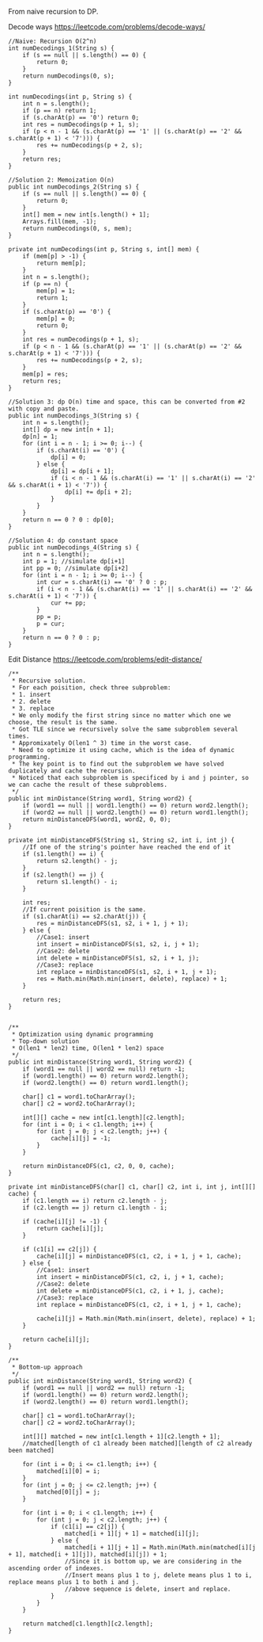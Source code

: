 From naive recursion to DP.

Decode ways
https://leetcode.com/problems/decode-ways/

    //Naive: Recursion O(2^n)
    int numDecodings_1(String s) {
        if (s == null || s.length() == 0) {
            return 0;
        }
        return numDecodings(0, s);
    }

    int numDecodings(int p, String s) {
        int n = s.length();
        if (p == n) return 1;
        if (s.charAt(p) == '0') return 0;
        int res = numDecodings(p + 1, s);
        if (p < n - 1 && (s.charAt(p) == '1' || (s.charAt(p) == '2' && s.charAt(p + 1) < '7'))) {
            res += numDecodings(p + 2, s);
        }
        return res;
    }

    //Solution 2: Memoization O(n)
    public int numDecodings_2(String s) {
        if (s == null || s.length() == 0) {
            return 0;
        }
        int[] mem = new int[s.length() + 1];
        Arrays.fill(mem, -1);
        return numDecodings(0, s, mem);
    }

    private int numDecodings(int p, String s, int[] mem) {
        if (mem[p] > -1) {
            return mem[p];
        }
        int n = s.length();
        if (p == n) {
            mem[p] = 1;
            return 1;
        }
        if (s.charAt(p) == '0') {
            mem[p] = 0;
            return 0;
        }
        int res = numDecodings(p + 1, s);
        if (p < n - 1 && (s.charAt(p) == '1' || (s.charAt(p) == '2' && s.charAt(p + 1) < '7'))) {
            res += numDecodings(p + 2, s);
        }
        mem[p] = res;
        return res;
    }

    //Solution 3: dp O(n) time and space, this can be converted from #2 with copy and paste.
    public int numDecodings_3(String s) {
        int n = s.length();
        int[] dp = new int[n + 1];
        dp[n] = 1;
        for (int i = n - 1; i >= 0; i--) {
            if (s.charAt(i) == '0') {
                dp[i] = 0;
            } else {
                dp[i] = dp[i + 1];
                if (i < n - 1 && (s.charAt(i) == '1' || s.charAt(i) == '2' && s.charAt(i + 1) < '7')) {
                    dp[i] += dp[i + 2];
                }
            }
        }
        return n == 0 ? 0 : dp[0];
    }

    //Solution 4: dp constant space
    public int numDecodings_4(String s) {
        int n = s.length();
        int p = 1; //simulate dp[i+1]
        int pp = 0; //simulate dp[i+2]
        for (int i = n - 1; i >= 0; i--) {
            int cur = s.charAt(i) == '0' ? 0 : p;
            if (i < n - 1 && (s.charAt(i) == '1' || s.charAt(i) == '2' && s.charAt(i + 1) < '7')) {
                cur += pp;
            }
            pp = p;
            p = cur;
        }
        return n == 0 ? 0 : p;
    }
    

Edit Distance
https://leetcode.com/problems/edit-distance/
    
    /**
     * Recursive solution.
     * For each poisition, check three subproblem:
     * 1. insert
     * 2. delete
     * 3. replace
     * We only modify the first string since no matter which one we choose, the result is the same. 
     * Got TLE since we recursively solve the same subproblem several times.
     * Appromixately O(len1 ^ 3) time in the worst case.
     * Need to optimize it using cache, which is the idea of dynamic programming. 
     * The key point is to find out the subproblem we have solved duplicately and cache the recursion.
     * Noticed that each subproblem is specificed by i and j pointer, so we can cache the result of these subproblems. 
     */
    public int minDistance(String word1, String word2) {
        if (word1 == null || word1.length() == 0) return word2.length();
        if (word2 == null || word2.length() == 0) return word1.length();
        return minDistanceDFS(word1, word2, 0, 0);
    }
    
    private int minDistanceDFS(String s1, String s2, int i, int j) {
        //If one of the string's pointer have reached the end of it
        if (s1.length() == i) {
            return s2.length() - j;
        }
        if (s2.length() == j) {
            return s1.length() - i;
        }
        
        int res;
        //If current poisition is the same.
        if (s1.charAt(i) == s2.charAt(j)) {
            res = minDistanceDFS(s1, s2, i + 1, j + 1);
        } else {
            //Case1: insert
            int insert = minDistanceDFS(s1, s2, i, j + 1);
            //Case2: delete
            int delete = minDistanceDFS(s1, s2, i + 1, j);
            //Case3: replace
            int replace = minDistanceDFS(s1, s2, i + 1, j + 1);
            res = Math.min(Math.min(insert, delete), replace) + 1;
        }
        
        return res;
    }


    /**
     * Optimization using dynamic programming
     * Top-down solution
     * O(len1 * len2) time, O(len1 * len2) space
     */
    public int minDistance(String word1, String word2) {
        if (word1 == null || word2 == null) return -1;
        if (word1.length() == 0) return word2.length();
        if (word2.length() == 0) return word1.length();
        
        char[] c1 = word1.toCharArray();
        char[] c2 = word2.toCharArray();
        
        int[][] cache = new int[c1.length][c2.length];
        for (int i = 0; i < c1.length; i++) {
            for (int j = 0; j < c2.length; j++) {
                cache[i][j] = -1;
            }
        }
        
        return minDistanceDFS(c1, c2, 0, 0, cache);
    }
    
    private int minDistanceDFS(char[] c1, char[] c2, int i, int j, int[][] cache) {
        if (c1.length == i) return c2.length - j;
        if (c2.length == j) return c1.length - i;
        
        if (cache[i][j] != -1) {
            return cache[i][j];
        }
        
        if (c1[i] == c2[j]) {
            cache[i][j] = minDistanceDFS(c1, c2, i + 1, j + 1, cache);
        } else {
            //Case1: insert
            int insert = minDistanceDFS(c1, c2, i, j + 1, cache);
            //Case2: delete
            int delete = minDistanceDFS(c1, c2, i + 1, j, cache);
            //Case3: replace
            int replace = minDistanceDFS(c1, c2, i + 1, j + 1, cache);
            
            cache[i][j] = Math.min(Math.min(insert, delete), replace) + 1;
        }
        
        return cache[i][j];
    }
    
    /**
     * Bottom-up approach
     */
    public int minDistance(String word1, String word2) {
        if (word1 == null || word2 == null) return -1;
        if (word1.length() == 0) return word2.length();
        if (word2.length() == 0) return word1.length();
        
        char[] c1 = word1.toCharArray();
        char[] c2 = word2.toCharArray();
        
        int[][] matched = new int[c1.length + 1][c2.length + 1];
        //matched[length of c1 already been matched][length of c2 already been matched]
        
        for (int i = 0; i <= c1.length; i++) {
            matched[i][0] = i;
        }
        for (int j = 0; j <= c2.length; j++) {
            matched[0][j] = j;
        }
        
        for (int i = 0; i < c1.length; i++) {
            for (int j = 0; j < c2.length; j++) {
                if (c1[i] == c2[j]) {
                    matched[i + 1][j + 1] = matched[i][j];
                } else {
                    matched[i + 1][j + 1] = Math.min(Math.min(matched[i][j + 1], matched[i + 1][j]), matched[i][j]) + 1;
                    //Since it is bottom up, we are considering in the ascending order of indexes.
                    //Insert means plus 1 to j, delete means plus 1 to i, replace means plus 1 to both i and j. 
                    //above sequence is delete, insert and replace. 
                }
            }
        }
        
        return matched[c1.length][c2.length];
    }
    